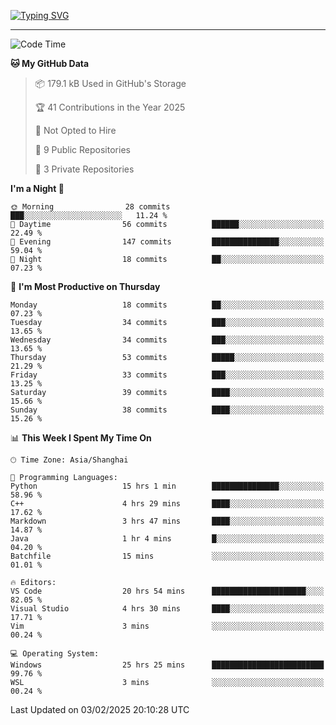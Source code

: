 <a href="https://git.io/typing-svg"><img src="https://readme-typing-svg.demolab.com?font=Jersey+10&size=33&pause=1000&color=0077B8&vCenter=true&width=429&height=46&lines=JACK_GDN+IS+WATCHING+YOU!" alt="Typing SVG" /></a>

---

<!--START_SECTION:waka-->
![Code Time](http://img.shields.io/badge/Code%20Time-50%20hrs%2050%20mins-blue)

**🐱 My GitHub Data** 

> 📦 179.1 kB Used in GitHub's Storage 
 > 
> 🏆 41 Contributions in the Year 2025
 > 
> 🚫 Not Opted to Hire
 > 
> 📜 9 Public Repositories 
 > 
> 🔑 3 Private Repositories 
 > 
**I'm a Night 🦉** 

```text
🌞 Morning                28 commits          ███░░░░░░░░░░░░░░░░░░░░░░   11.24 % 
🌆 Daytime                56 commits          ██████░░░░░░░░░░░░░░░░░░░   22.49 % 
🌃 Evening                147 commits         ███████████████░░░░░░░░░░   59.04 % 
🌙 Night                  18 commits          ██░░░░░░░░░░░░░░░░░░░░░░░   07.23 % 
```
📅 **I'm Most Productive on Thursday** 

```text
Monday                   18 commits          ██░░░░░░░░░░░░░░░░░░░░░░░   07.23 % 
Tuesday                  34 commits          ███░░░░░░░░░░░░░░░░░░░░░░   13.65 % 
Wednesday                34 commits          ███░░░░░░░░░░░░░░░░░░░░░░   13.65 % 
Thursday                 53 commits          █████░░░░░░░░░░░░░░░░░░░░   21.29 % 
Friday                   33 commits          ███░░░░░░░░░░░░░░░░░░░░░░   13.25 % 
Saturday                 39 commits          ████░░░░░░░░░░░░░░░░░░░░░   15.66 % 
Sunday                   38 commits          ████░░░░░░░░░░░░░░░░░░░░░   15.26 % 
```


📊 **This Week I Spent My Time On** 

```text
🕑︎ Time Zone: Asia/Shanghai

💬 Programming Languages: 
Python                   15 hrs 1 min        ███████████████░░░░░░░░░░   58.96 % 
C++                      4 hrs 29 mins       ████░░░░░░░░░░░░░░░░░░░░░   17.62 % 
Markdown                 3 hrs 47 mins       ████░░░░░░░░░░░░░░░░░░░░░   14.87 % 
Java                     1 hr 4 mins         █░░░░░░░░░░░░░░░░░░░░░░░░   04.20 % 
Batchfile                15 mins             ░░░░░░░░░░░░░░░░░░░░░░░░░   01.01 % 

🔥 Editors: 
VS Code                  20 hrs 54 mins      █████████████████████░░░░   82.05 % 
Visual Studio            4 hrs 30 mins       ████░░░░░░░░░░░░░░░░░░░░░   17.71 % 
Vim                      3 mins              ░░░░░░░░░░░░░░░░░░░░░░░░░   00.24 % 

💻 Operating System: 
Windows                  25 hrs 25 mins      █████████████████████████   99.76 % 
WSL                      3 mins              ░░░░░░░░░░░░░░░░░░░░░░░░░   00.24 % 
```


 Last Updated on 03/02/2025 20:10:28 UTC
<!--END_SECTION:waka-->

